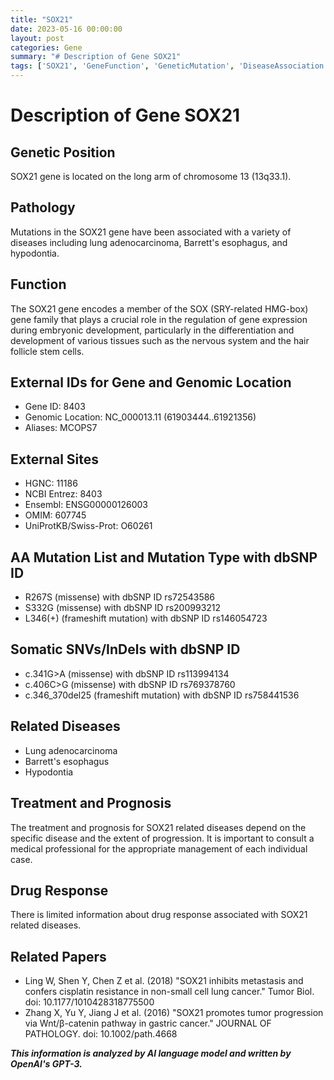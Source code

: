 ```yaml
---
title: "SOX21"
date: 2023-05-16 00:00:00
layout: post
categories: Gene
summary: "# Description of Gene SOX21"
tags: ['SOX21', 'GeneFunction', 'GeneticMutation', 'DiseaseAssociation', 'MedicalTreatment', 'DrugResponse', 'SomaticMutation', 'RelatedPapers']
---
```


# Description of Gene SOX21

## Genetic Position
SOX21 gene is located on the long arm of chromosome 13 (13q33.1).

## Pathology 
Mutations in the SOX21 gene have been associated with a variety of diseases including lung adenocarcinoma, Barrett's esophagus, and hypodontia.

## Function 
The SOX21 gene encodes a member of the SOX (SRY-related HMG-box) gene family that plays a crucial role in the regulation of gene expression during embryonic development, particularly in the differentiation and development of various tissues such as the nervous system and the hair follicle stem cells.

## External IDs for Gene and Genomic Location
- Gene ID: 8403
- Genomic Location: NC_000013.11 (61903444..61921356)
- Aliases: MCOPS7

## External Sites
- HGNC: 11186
- NCBI Entrez: 8403
- Ensembl: ENSG00000126003
- OMIM: 607745
- UniProtKB/Swiss-Prot: O60261

## AA Mutation List and Mutation Type with dbSNP ID
- R267S (missense) with dbSNP ID rs72543586
- S332G (missense) with dbSNP ID rs200993212
- L346(+) (frameshift mutation) with dbSNP ID rs146054723

## Somatic SNVs/InDels with dbSNP ID 
- c.341G>A (missense) with dbSNP ID rs113994134
- c.406C>G (missense) with dbSNP ID rs769378760
- c.346_370del25 (frameshift mutation) with dbSNP ID rs758441536

## Related Diseases
- Lung adenocarcinoma
- Barrett's esophagus
- Hypodontia

## Treatment and Prognosis
The treatment and prognosis for SOX21 related diseases depend on the specific disease and the extent of progression. It is important to consult a medical professional for the appropriate management of each individual case.

## Drug Response
There is limited information about drug response associated with SOX21 related diseases.

## Related Papers
- Ling W, Shen Y, Chen Z et al. (2018) "SOX21 inhibits metastasis and confers cisplatin resistance in non-small cell lung cancer." Tumor Biol. doi: 10.1177/1010428318775500
- Zhang X, Yu Y, Jiang J et al. (2016) "SOX21 promotes tumor progression via Wnt/β-catenin pathway in gastric cancer." JOURNAL OF PATHOLOGY. doi: 10.1002/path.4668

**_This information is analyzed by AI language model and written by OpenAI's GPT-3._**